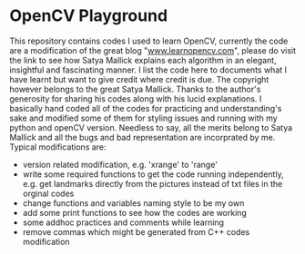 # OpenCV Playground

This repository contains codes I used to learn OpenCV, currently the code are a modification of the great blog "www.learnopencv.com", please do visit the link to see how Satya Mallick explains each algorithm in an elegant, insightful and fascinating manner. I list the code here to documents what I have learnt but want to give credit where credit is due. The copyright however belongs to the great Satya Mallick. Thanks to the author's generosity for sharing his codes along with his lucid explanations. I basically hand coded all of the codes for practicing and understanding's sake and modified some of them for styling issues and running with my python and openCV version. Needless to say, all the merits belong to Satya Mallick and all the bugs and bad representation are incorprated by me. Typical modifications are:

- version related modification, e.g. 'xrange' to 'range'
- write some required functions to get the code running independently, e.g. get landmarks directly from the pictures instead of txt files in the orginal codes
- change functions and variables naming style to be my own
- add some print functions to see how the codes are working
- some addhoc practices and comments while learning
- remove commas which might be generated from C++ codes modification
